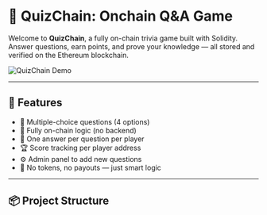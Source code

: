 # 🧠 QuizChain: Onchain Q&A Game       
        
Welcome to **QuizChain**, a fully on-chain trivia game built with Solidity.        
Answer questions, earn points, and prove your knowledge — all stored and verified on the Ethereum blockchain.       
        
![QuizChain Demo](https://media.giphy.com/media/v1.Y2lkPTc5MGI3NjExNjhkNThlYjBkYTRkY2E2ZjRjNzVjMjVjYjc1NzI3ZTY3ZmE1MTkxNCZjdD1n/3o6Zt481isNVuQI1l6/giphy.gif)     
          
---   
   
## 🚀 Features 
 
- 🧩 Multiple-choice questions (4 options)   
- 🔐 Fully on-chain logic (no backend)   
- 🧠 One answer per question per player
- 🏆 Score tracking per player address   
- ⚙️ Admin panel to add new questions  
- 🤖 No tokens, no payouts — just smart logic
 
---

## 📦 Project Structure

